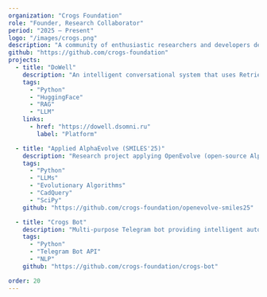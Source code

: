 ```yaml
---
organization: "Crogs Foundation"
role: "Founder, Research Collaborator"
period: "2025 — Present"
logo: "/images/crogs.png"
description: "A community of enthusiastic researchers and developers dedicated to advancing the frontiers of technology through curiosity-driven research and practical applications. The foundation bridges cutting-edge research with user-centric implementations, focusing on AI-powered code evolution and intelligent automation systems."
github: "https://github.com/crogs-foundation"
projects:
  - title: "DoWell"
    description: "An intelligent conversational system that uses Retrieval-Augmented Generation (RAG) to simulate expert consultations across various professional domains"
    tags:
      - "Python"
      - "HuggingFace"
      - "RAG"
      - "LLM"
    links:
      - href: "https://dowell.dsomni.ru"
        label: "Platform"

  - title: "Applied AlphaEvolve (SMILES'25)"
    description: "Research project applying OpenEvolve (open-source AlphaEvolve) to CAD reconstruction from text descriptions and combinatorial geometry problems using LLM-driven evolutionary search"
    tags:
      - "Python"
      - "LLMs"
      - "Evolutionary Algorithms"
      - "CadQuery"
      - "SciPy"
    github: "https://github.com/crogs-foundation/openevolve-smiles25"

  - title: "Crogs Bot"
    description: "Multi-purpose Telegram bot providing intelligent automation and interactive features for news scrapping, translations and user entertainment through natural language processing"
    tags:
      - "Python"
      - "Telegram Bot API"
      - "NLP"
    github: "https://github.com/crogs-foundation/crogs-bot"

order: 20
---
```

